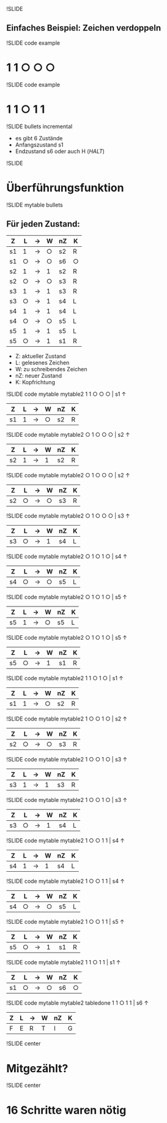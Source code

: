 !SLIDE 
## Einfaches Beispiel: Zeichen verdoppeln

!SLIDE code example

# 1 1 ○ ○ ○

!SLIDE code example

# 1 1 ○ 1 1

!SLIDE bullets incremental

* es gibt 6 Zustände
* Anfangszustand s1 
* Endzustand s6 oder auch H (_HALT_)

!SLIDE

# Überführungsfunktion

!SLIDE mytable bullets

## Für jeden Zustand:

 Z  | L | → | W | nZ | K
----|---|---|---|----|--
 s1 | 1 | → | ○ | s2 | R
 s1 | ○ | → | ○ | s6 | ○
 s2 | 1 | → | 1 | s2 | R
 s2 | ○ | → | ○ | s3 | R
 s3 | 1 | → | 1 | s3 | R
 s3 | ○ | → | 1 | s4 | L
 s4 | 1 | → | 1 | s4 | L
 s4 | ○ | → | ○ | s5 | L
 s5 | 1 | → | 1 | s5 | L
 s5 | ○ | → | 1 | s1 | R

* Z: aktueller Zustand
* L: gelesenes Zeichen
* W: zu schreibendes Zeichen
* nZ: neuer Zustand
* K: Kopfrichtung

!SLIDE code mytable mytable2
    1 1 ○ ○ ○      | s1
    ↑

 Z  | L | → | W | nZ | K
----|---|---|---|----|--
 s1 | 1 | → | ○ | s2 | R
!SLIDE code mytable mytable2
    ○ 1 ○ ○ ○      | s2
      ↑

 Z  | L | → | W | nZ | K
----|---|---|---|----|--
 s2 | 1 | → | 1 | s2 | R
!SLIDE code mytable mytable2
    ○ 1 ○ ○ ○      | s2
        ↑

 Z  | L | → | W | nZ | K
----|---|---|---|----|--
 s2 | ○ | → | ○ | s3 | R
!SLIDE code mytable mytable2
    ○ 1 ○ ○ ○      | s3
          ↑

 Z  | L | → | W | nZ | K
----|---|---|---|----|--
 s3 | ○ | → | 1 | s4 | L
!SLIDE code mytable mytable2
    ○ 1 ○ 1 ○      | s4
        ↑

 Z  | L | → | W | nZ | K
----|---|---|---|----|--
 s4 | ○ | → | ○ | s5 | L
!SLIDE code mytable mytable2
    ○ 1 ○ 1 ○      | s5
      ↑

 Z  | L | → | W | nZ | K
----|---|---|---|----|--
 s5 | 1 | → | ○ | s5 | L
!SLIDE code mytable mytable2
    ○ 1 ○ 1 ○      | s5
    ↑

 Z  | L | → | W | nZ | K
----|---|---|---|----|--
 s5 | ○ | → | 1 | s1 | R
!SLIDE code mytable mytable2
    1 1 ○ 1 ○      | s1
      ↑

 Z  | L | → | W | nZ | K
----|---|---|---|----|--
 s1 | 1 | → | ○ | s2 | R
!SLIDE code mytable mytable2
    1 ○ ○ 1 ○      | s2
        ↑

 Z  | L | → | W | nZ | K
----|---|---|---|----|--
 s2 | ○ | → | ○ | s3 | R
!SLIDE code mytable mytable2
    1 ○ ○ 1 ○      | s3
          ↑

 Z  | L | → | W | nZ | K
----|---|---|---|----|--
 s3 | 1 | → | 1 | s3 | R
!SLIDE code mytable mytable2
    1 ○ ○ 1 ○      | s3
            ↑

 Z  | L | → | W | nZ | K
----|---|---|---|----|--
 s3 | ○ | → | 1 | s4 | L
!SLIDE code mytable mytable2
    1 ○ ○ 1 1      | s4
          ↑

 Z  | L | → | W | nZ | K
----|---|---|---|----|--
 s4 | 1 | → | 1 | s4 | L
!SLIDE code mytable mytable2
    1 ○ ○ 1 1      | s4
        ↑

 Z  | L | → | W | nZ | K
----|---|---|---|----|--
 s4 | ○ | → | ○ | s5 | L
!SLIDE code mytable mytable2
    1 ○ ○ 1 1      | s5
      ↑

 Z  | L | → | W | nZ | K
----|---|---|---|----|--
 s5 | ○ | → | 1 | s1 | R
!SLIDE code mytable mytable2
    1 1 ○ 1 1      | s1
        ↑

 Z  | L | → | W | nZ | K
----|---|---|---|----|--
 s1 | ○ | → | ○ | s6 | ○

!SLIDE code mytable mytable2 tabledone
    1 1 ○ 1 1      | s6
        ↑

 Z  | L | → | W | nZ | K
----|---|---|---|----|--
 F  | E | R | T | I  | G

!SLIDE center

# Mitgezählt?

!SLIDE center

# 16 Schritte waren nötig
